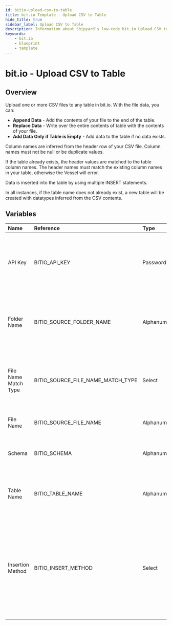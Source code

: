 ```yaml
---
id: bitio-upload-csv-to-table
title: bit.io Template - Upload CSV to Table
hide_title: true
sidebar_label: Upload CSV to Table
description: Information about Shipyard's low-code bit.io Upload CSV to Table blueprint. Upload a CSV file to any table in bit.io. With the file data, you can create a new table, overwrite the existing table, or append to the end of the table.
keywords:
    - bit.io
    - blueprint
    - template
---
```


# bit.io - Upload CSV to Table

## Overview

Upload one or more CSV files to any table in bit.io. With the file data, you can:
- **Append Data** - Add the contents of your file to the end of the table.
- **Replace Data** - Write over the entire contents of table with the contents of your file.
- **Add Data Only if Table is Empty** - Add data to the table if no data exists.

Column names are inferred from the header row of your CSV file. Column names must not be null or be duplicate values.

If the table already exists, the header values are matched to the table column names. The header names must match the existing column names in your table, otherwise the Vessel will error.

Data is inserted into the table by using multiple INSERT statements.

In all instances, if the table name does not already exist, a new table will be created with datatypes inferred from the CSV contents.



## Variables

| Name | Reference | Type | Required | Default | Options | Description |
|:---|:---|:---|:---|:---|:---|:---|
| API Key | BITIO_API_KEY | Password | :white_check_mark: | - | - | API Key associated to your bit.io account. For more information, see the Authorization documentation. |
| Folder Name | BITIO_SOURCE_FOLDER_NAME | Alphanumeric | :heavy_minus_sign: | - | - | Folder where the file to upload can be found. If left blank, will search in the current working directory. |
| File Name Match Type | BITIO_SOURCE_FILE_NAME_MATCH_TYPE | Select | :white_check_mark: | `exact_match` | Exact Match: `exact_match`<br></br><br></br>Regex Match: `regex_match` | Determines if the text in &#34;File Name&#34; will match exactly to a single file, or use regex to match to multiple files. |
| File Name | BITIO_SOURCE_FILE_NAME | Alphanumeric | :white_check_mark: | - | - | The file name that contains the data you want uploaded. |
| Schema | BITIO_SCHEMA | Alphanumeric | :heavy_minus_sign: | - | - | Schema where the table you&#39;re creating or uploading to exists. |
| Table Name | BITIO_TABLE_NAME | Alphanumeric | :white_check_mark: | - | - | Name of the table where you want data inserted. If the table doesn&#39;t already exist, it will be created. |
| Insertion Method | BITIO_INSERT_METHOD | Select | :white_check_mark: | `append` | Append Data: `append`<br></br><br></br>Replace Data: `replace`<br></br><br></br>Add Data Only if Table is Empty: `fail` | Determines how the data in your file will be added into the target table. |


